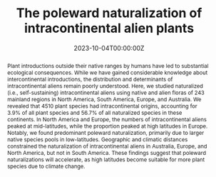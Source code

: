 ---
title: "The poleward naturalization of intracontinental alien plants"
authors:
- Zhijie Zhang 
- admin 
- Trevor S. Fristoe 
- Wayne Dawson 
- Franz Essl 
- Holger Kreft 
- Bernd Lenzner 
- Jan Pergl 
- Petr Pyšek 
- Patrick Weigelt 
- Marten Winter 
- Nicol Fuentes 
- John T. Kartesz 
- Misako Nishino 
- Mark van Kleunen

date: "2023-10-04T00:00:00Z"

# Publication type.
# Legend: 0 = Uncategorized; 1 = Conference paper; 2 = Journal article;
# 3 = Preprint / Working Paper; 4 = Report; 5 = Book; 6 = Book section;
# 7 = Thesis; 8 = Patent
publication_types: ["2"]

# Publication name and optional abbreviated publication name.
publication: "**Science Advances** eadi1897"
publication_short: ""

abstract: Plant introductions outside their native ranges by humans have led to substantial ecological consequences. While we have gained considerable knowledge about intercontinental introductions, the distribution and determinants of intracontinental aliens remain poorly understood. Here, we studied naturalized (i.e., self-sustaining) intracontinental aliens using native and alien floras of 243 mainland regions in North America, South America, Europe, and Australia. We revealed that 4510 plant species had intracontinental origins, accounting for 3.9% of all plant species and 56.7% of all naturalized species in these continents. In North America and Europe, the numbers of intracontinental aliens peaked at mid-latitudes, while the proportion peaked at high latitudes in Europe. Notably, we found predominant poleward naturalization, primarily due to larger native species pools in low-latitudes. Geographic and climatic distances constrained the naturalization of intracontinental aliens in Australia, Europe, and North America, but not in South America. These findings suggest that poleward naturalizations will accelerate, as high latitudes become suitable for more plant species due to climate change.

tags:
- Biological Invasions
featured: false

# links:
# - name: ""
#   url: ""
url_pdf: 'https://github.com/qiang-yang-ecology/papers/blob/main/sciadv.adi1897.pdf'
url_code: ''
url_dataset: ''
url_poster: ''
url_project: ''
url_slides: ''
url_source: ''
url_video: ''

---